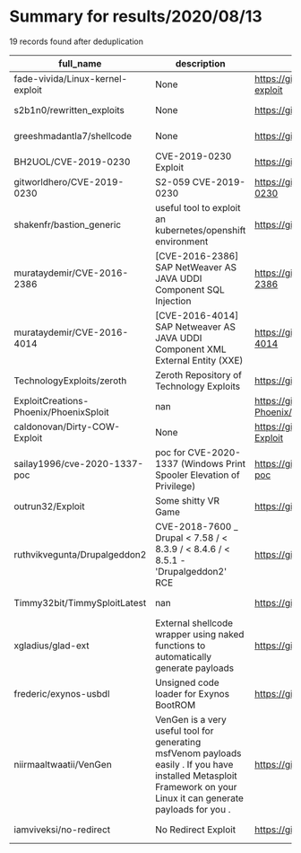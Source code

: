 
# Summary for results/2020/08/13
    
19 records found after deduplication

| full_name | description | html_url | matched_list | matched_count | pushed_at | size | stargazers_count | language | forks_count |
|----------------------------------------|--------------------------------------------------------------------------------------------------------------------------------------------------------------------|-----------------------------------------------------------|---------------------------------------------|-----------------|---------------------------|--------|--------------------|------------|---------------|
| fade-vivida/Linux-kernel-exploit | None | https://github.com/fade-vivida/Linux-kernel-exploit | ['exploit'] | 1 | 2020-08-13 12:14:33+00:00 | 3011 | 0 | | 1 |
| s2b1n0/rewritten_exploits | None | https://github.com/s2b1n0/rewritten_exploits | ['exploit'] | 1 | 2020-08-13 02:07:21+00:00 | 1 | 0 | Python | 0 |
| greeshmadantla7/shellcode | None | https://github.com/greeshmadantla7/shellcode | ['shellcode'] | 1 | 2020-08-13 15:04:06+00:00 | 0 | 0 | | 0 |
| BH2UOL/CVE-2019-0230 | CVE-2019-0230 Exploit | https://github.com/BH2UOL/CVE-2019-0230 | ['cve-2', 'exploit'] | 2 | 2020-08-13 13:16:49+00:00 | 11 | 36 | Python | 10 |
| gitworldhero/CVE-2019-0230 | S2-059 CVE-2019-0230 | https://github.com/gitworldhero/CVE-2019-0230 | ['cve-2'] | 1 | 2020-08-13 12:59:24+00:00 | 0 | 1 | | 0 |
| shakenfr/bastion_generic | useful tool to exploit an kubernetes/openshift environment | https://github.com/shakenfr/bastion_generic | ['exploit'] | 1 | 2020-08-13 13:31:57+00:00 | 9 | 0 | Dockerfile | 0 |
| murataydemir/CVE-2016-2386 | [CVE-2016-2386] SAP NetWeaver AS JAVA UDDI Component SQL Injection | https://github.com/murataydemir/CVE-2016-2386 | ['cve-2'] | 1 | 2020-08-13 12:53:19+00:00 | 2 | 3 | | 1 |
| murataydemir/CVE-2016-4014 | [CVE-2016-4014] SAP Netweaver AS JAVA UDDI Component XML External Entity (XXE) | https://github.com/murataydemir/CVE-2016-4014 | ['cve-2'] | 1 | 2020-08-13 12:54:13+00:00 | 6 | 3 | | 1 |
| TechnologyExploits/zeroth | Zeroth Repository of Technology Exploits | https://github.com/TechnologyExploits/zeroth | ['exploit'] | 1 | 2020-08-13 09:32:55+00:00 | 1 | 0 | | 0 |
| ExploitCreations-Phoenix/PhoenixSploit | nan | https://github.com/ExploitCreations-Phoenix/PhoenixSploit | ['sploit'] | 1 | 2020-08-13 12:46:15+00:00 | 7295 | 0 | nan | 0 |
| caldonovan/Dirty-COW-Exploit | None | https://github.com/caldonovan/Dirty-COW-Exploit | ['exploit'] | 1 | 2020-08-13 18:47:42+00:00 | 94 | 2 | C | 3 |
| sailay1996/cve-2020-1337-poc | poc for CVE-2020-1337 (Windows Print Spooler Elevation of Privilege) | https://github.com/sailay1996/cve-2020-1337-poc | ['cve poc', 'cve-2'] | 2 | 2020-08-13 07:16:12+00:00 | 391 | 162 | PowerShell | 46 |
| outrun32/Exploit | Some shitty VR Game | https://github.com/outrun32/Exploit | ['exploit'] | 1 | 2020-08-13 19:42:14+00:00 | 99010 | 0 | C# | 0 |
| ruthvikvegunta/Drupalgeddon2 | CVE-2018-7600 _ Drupal < 7.58 / < 8.3.9 / < 8.4.6 / < 8.5.1 - 'Drupalgeddon2' RCE | https://github.com/ruthvikvegunta/Drupalgeddon2 | ['exploit', 'rce'] | 2 | 2020-08-13 07:23:12+00:00 | 220 | 0 | Python | 1 |
| Timmy32bit/TimmySploitLatest | nan | https://github.com/Timmy32bit/TimmySploitLatest | ['sploit'] | 1 | 2020-08-13 04:16:37+00:00 | 55391 | 0 | nan | 0 |
| xgladius/glad-ext | External shellcode wrapper using naked functions to automatically generate payloads | https://github.com/xgladius/glad-ext | ['shellcode'] | 1 | 2020-08-13 23:34:55+00:00 | 49 | 9 | C++ | 0 |
| frederic/exynos-usbdl | Unsigned code loader for Exynos BootROM | https://github.com/frederic/exynos-usbdl | ['exploit'] | 1 | 2020-08-13 07:12:06+00:00 | 44 | 35 | C | 5 |
| niirmaaltwaatii/VenGen | VenGen is a very useful tool for generating msfVenom payloads easily . If you have installed Metasploit Framework on your Linux it can generate payloads for you . | https://github.com/niirmaaltwaatii/VenGen | ['metasploit module OR metasploit payload'] | 1 | 2020-08-13 09:22:57+00:00 | 5 | 4 | Shell | 1 |
| iamviveksi/no-redirect | No Redirect Exploit | https://github.com/iamviveksi/no-redirect | ['exploit'] | 1 | 2020-08-13 11:47:11+00:00 | 161 | 0 | | 0 |
